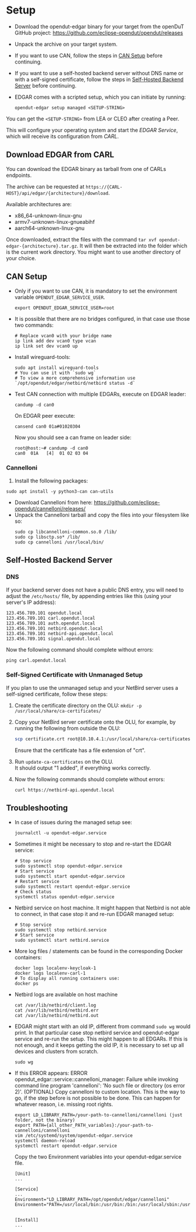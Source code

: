 # Setup

- Download the opendut-edgar binary for your target from the openDuT GitHub project: https://github.com/eclipse-opendut/opendut/releases
- Unpack the archive on your target system.
- If you want to use CAN, follow the steps in [CAN Setup](#can-setup) before continuing.
- If you want to use a self-hosted backend server without DNS name or with a self-signed certificate, follow the steps in [Self-Hosted Backend Server](#self-hosted-backend-server) before continuing.


- EDGAR comes with a scripted setup, which you can initiate by running:  
  ```shell
  opendut-edgar setup managed <SETUP-STRING>
  ```  
You can get the `<SETUP-STRING>` from LEA or CLEO after creating a Peer.

This will configure your operating system and start the *EDGAR Service*, which will receive its configuration from *CARL*.

## Download EDGAR from CARL
You can download the EDGAR binary as tarball from one of CARLs endpoints.

The archive can be requested at `https://{CARL-HOST}/api/edgar/{architecture}/download`.

Available architectures are:
- x86_64-unknown-linux-gnu
- armv7-unknown-linux-gnueabihf
- aarch64-unknown-linux-gnu

Once downloaded, extract the files with the command `tar xvf opendut-edgar-{architecture}.tar.gz`. It will then be extracted into
the folder which is the current work directory. You might want to use another directory of your choice.

## CAN Setup
- Only if you want to use CAN, it is mandatory to set the environment variable `OPENDUT_EDGAR_SERVICE_USER`.
  ```shell
  export OPENDUT_EDGAR_SERVICE_USER=root
  ```
- It is possible that there are no bridges configured, in that case use those two commands:

  ```shell 
  # Replace vcan0 with your bridge name
  ip link add dev vcan0 type vcan
  ip link set dev vcan0 up
  ```

- Install wireguard-tools:
  ```shell
  sudo apt install wireguard-tools
  # You can use it with `sudo wg`
  # To view a more comprehensive information use `/opt/opendut/edgar/netbird/netbird status -d`
  ```

- Test CAN connection with multiple EDGARs, execute on EDGAR leader:
  ```shell
  candump -d can0
  ```
  On EDGAR peer execute:
  ```shell
  cansend can0 01a#01020304
  ```
  Now you should see a can frame on leader side:
  ```text
  root@host:~# candump -d can0
  can0  01A   [4]  01 02 03 04
  ```



### Cannelloni
1. Install the following packages:
  ```shell
  sudo apt install -y python3-can can-utils
  ```
- Download Cannelloni from here: https://github.com/eclipse-opendut/cannelloni/releases/
- Unpack the Cannelloni tarball and copy the files into your filesystem like so:
  ```shell
  sudo cp libcannelloni-common.so.0 /lib/
  sudo cp libsctp.so* /lib/
  sudo cp cannelloni /usr/local/bin/
  ```

## Self-Hosted Backend Server

### DNS
If your backend server does not have a public DNS entry, you will need to adjust the `/etc/hosts/` file, by appending entries like this (using your server's IP address):
```
123.456.789.101 opendut.local
123.456.789.101 carl.opendut.local
123.456.789.101 auth.opendut.local
123.456.789.101 netbird.opendut.local
123.456.789.101 netbird-api.opendut.local
123.456.789.101 signal.opendut.local
```

Now the following command should complete without errors:
```
ping carl.opendut.local
```

### Self-Signed Certificate with Unmanaged Setup
If you plan to use the unmanaged setup and your NetBird server uses a self-signed certificate, follow these steps:

1. Create the certificate directory on the OLU: `mkdir -p /usr/local/share/ca-certificates/`

2. Copy your NetBird server certificate onto the OLU, for example, by running the following from outside the OLU:  
   ```sh
   scp certificate.crt root@10.10.4.1:/usr/local/share/ca-certificates/
   ```  
   Ensure that the certificate has a file extension of "crt".

3. Run `update-ca-certificates` on the OLU.  
   It should output "1 added", if everything works correctly.  

4. Now the following commands should complete without errors:
   ```
   curl https://netbird-api.opendut.local
   ```

## Troubleshooting
- In case of issues during the managed setup see:
  ```shell
  journalctl -u opendut-edgar.service
  ```
- Sometimes it might be necessary to stop and re-start the EDGAR service:
  ```shell
  # Stop service
  sudo systemctl stop opendut-edgar.service
  # Start service
  sudo systemctl start opendut-edgar.service
  # Restart service
  sudo systemctl restart opendut-edgar.service
  # Check status
  systemctl status opendut-edgar.service
  ```

- Netbird service on host machine. It might happen that Netbird is not able to connect, in that case stop it and re-run EDGAR managed setup:
  ```shell
  # Stop service
  sudo systemctl stop netbird.service
  # Start service
  sudo systemctl start netbird.service
  ```

- More log files / statements can be found in the corresponding Docker containers:
  ```shell
  docker logs localenv-keycloak-1
  docker logs localenv-carl-1
  # To display all running containers use:
  docker ps
  ```

- Netbird logs are available on host machine 
  ```shell
  cat /var/lib/netbird/client.log
  cat /var/lib/netbird/netbird.err
  cat /var/lib/netbird/netbird.out
  ```

- EDGAR might start with an old IP, different from command `sudo wg` would print. In that particular case
stop netbird service and opendut-edgar service and re-run the setup. This might happen to all
EDGARs. If this is not enough, and it keeps getting the old IP, it is necessary to set up all
devices and clusters from scratch.
  ```shell
  sudo wg
  ```

- If this ERROR appears: ERROR opendut_edgar::service::cannelloni_manager: Failure while invoking command line program 'cannelloni': 'No such file or directory (os error 2)'.
(OPTIONAL) Copy cannelloni to custom location. This is the way to go, if the step before is
    not possible to be done. This can happen for whatever reason, i.e. missing root rights.
  ```shell
  export LD_LIBRARY_PATH=/your-path-to-cannelloni/cannelloni (just folder, not the binary)
  export PATH={all_other_PATH_variables}:/your-path-to-cannelloni/cannelloni
  vim /etc/systemd/system/opendut-edgar.service 
  systemctl daemon-reload
  systemctl restart opendut-edgar.service
  ```

  Copy the two Environment variables into your opendut-edgar.service file.
  ```text
  [Unit]
  ...
  
  [Service]
  ...
  Environment="LD_LIBRARY_PATH=/opt/opendut/edgar/cannelloni"
  Environment="PATH=/usr/local/bin:/usr/bin:/bin:/usr/local/sbin:/usr/sbin:/sbin:/opt/opendut/edgar/cannelloni"
  
  
  [Install]
  ...
  ```
